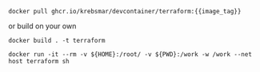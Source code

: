 ```
docker pull ghcr.io/krebsmar/devcontainer/terraform:{{image_tag}}
```
or build on your own
```
docker build . -t terraform
```
```
docker run -it --rm -v ${HOME}:/root/ -v ${PWD}:/work -w /work --net host terraform sh
```
